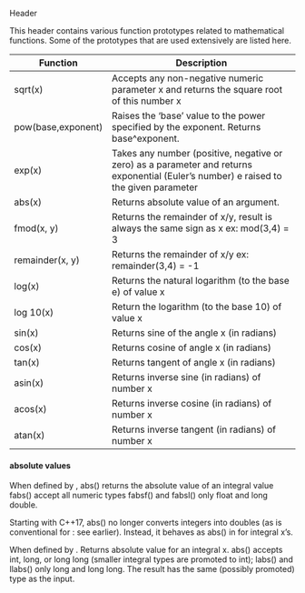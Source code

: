 <cmath> Header

This header contains various function prototypes related to mathematical functions. Some of the prototypes that are used extensively are listed here.

|Function |	Description |
|---------|-------------|
| sqrt(x) | Accepts any non-negative numeric parameter x and returns the square root of this number x |
| pow(base,exponent) | Raises the ‘base’ value to the power specified by the exponent. Returns base^exponent. |
| exp(x) | Takes any number (positive, negative or zero) as a parameter and returns exponential (Euler’s number) e raised to the given parameter |
| abs(x) | Returns absolute value of an argument. |
|fmod(x, y) | Returns the remainder of x/y, result is always the same sign as x ex: mod(3,4) = 3 |
| remainder(x, y) | Returns the remainder of x/y ex: remainder(3,4) = -1  |
| log(x) | Returns the natural logarithm (to the base e) of value x |
| log 10(x) | Return the logarithm (to the base 10) of value x |
| sin(x) | Returns sine of the angle x (in radians) |
| cos(x) | Returns cosine of angle x (in radians) |
| tan(x) | Returns tangent of angle x (in radians) |
| asin(x) | Returns inverse sine (in radians) of number x |
| acos(x) | Returns inverse cosine (in radians) of number x |
| atan(x) | Returns inverse tangent (in radians) of number x |


#### absolute values

When defined by <cmath>,
abs() returns the absolute value of an integral value
fabs() accept all numeric types
fabsf() and fabsl() only float and long double.

Starting with C++17, abs() no longer converts integers into doubles (as is
conventional for <cmath>: see earlier). Instead, it behaves as abs() in
<cstdlib> for integral x’s.

When defined by <cstdlib>. Returns absolute value for an integral x. abs()
accepts int, long, or long long (smaller integral types are promoted
to int); labs() and llabs() only long and long long. The result has
the same (possibly promoted) type as the input.
